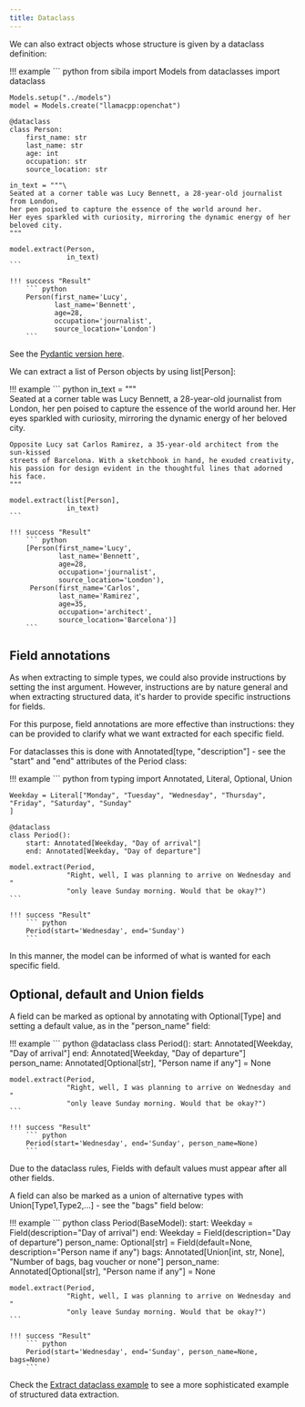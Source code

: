 ```yaml
---
title: Dataclass
---
```


We can also extract objects whose structure is given by a dataclass definition:

!!! example
    ``` python
    from sibila import Models
    from dataclasses import dataclass

    Models.setup("../models")
    model = Models.create("llamacpp:openchat")

    @dataclass
    class Person:
        first_name: str
        last_name: str
        age: int
        occupation: str
        source_location: str

    in_text = """\
    Seated at a corner table was Lucy Bennett, a 28-year-old journalist from London, 
    her pen poised to capture the essence of the world around her. 
    Her eyes sparkled with curiosity, mirroring the dynamic energy of her beloved city.
    """

    model.extract(Person,
                  in_text)
    ```

    !!! success "Result"
        ``` python
        Person(first_name='Lucy', 
               last_name='Bennett',
               age=28, 
               occupation='journalist',
               source_location='London')
        ```


See the [Pydantic version here](pydantic.md).



We can extract a list of Person objects by using list[Person]:


!!! example
    ``` python
    in_text = """\
    Seated at a corner table was Lucy Bennett, a 28-year-old journalist from London, 
    her pen poised to capture the essence of the world around her. 
    Her eyes sparkled with curiosity, mirroring the dynamic energy of her beloved city.

    Opposite Lucy sat Carlos Ramirez, a 35-year-old architect from the sun-kissed 
    streets of Barcelona. With a sketchbook in hand, he exuded creativity, 
    his passion for design evident in the thoughtful lines that adorned his face.
    """

    model.extract(list[Person],
                  in_text)
    ```

    !!! success "Result"
        ``` python
        [Person(first_name='Lucy', 
                last_name='Bennett',
                age=28, 
                occupation='journalist',
                source_location='London'),
         Person(first_name='Carlos', 
                last_name='Ramirez',
                age=35,
                occupation='architect',
                source_location='Barcelona')]
        ```


## Field annotations

As when extracting to simple types, we could also provide instructions by setting the inst argument. However, instructions are by nature general and when extracting structured data, it's harder to provide specific instructions for fields.

For this purpose, field annotations are more effective than instructions: they can be provided to clarify what we want extracted for each specific field.

For dataclasses this is done with Annotated[type, "description"] - see the "start" and "end" attributes of the Period class:



!!! example
    ``` python
    from typing import Annotated, Literal, Optional, Union

    Weekday = Literal["Monday", "Tuesday", "Wednesday", "Thursday", "Friday", "Saturday", "Sunday"
    ]

    @dataclass
    class Period():
        start: Annotated[Weekday, "Day of arrival"]
        end: Annotated[Weekday, "Day of departure"]

    model.extract(Period,
                  "Right, well, I was planning to arrive on Wednesday and "
                  "only leave Sunday morning. Would that be okay?")
    ```

    !!! success "Result"
        ``` python
        Period(start='Wednesday', end='Sunday')
        ```


In this manner, the model can be informed of what is wanted for each specific field.




## Optional, default and Union fields

A field can be marked as optional by annotating with Optional[Type] and setting a default value, as in the "person_name" field:


!!! example
    ``` python
    @dataclass
    class Period():
        start: Annotated[Weekday, "Day of arrival"]
        end: Annotated[Weekday, "Day of departure"]
        person_name: Annotated[Optional[str], "Person name if any"] = None

    model.extract(Period,
                  "Right, well, I was planning to arrive on Wednesday and "
                  "only leave Sunday morning. Would that be okay?")
    ```

    !!! success "Result"
        ``` python
        Period(start='Wednesday', end='Sunday', person_name=None)
        ```

Due to the dataclass rules, Fields with default values must appear after all other fields.

A field can also be marked as a union of alternative types with Union[Type1,Type2,...] - see the "bags" field below:

!!! example
    ``` python
    class Period(BaseModel):
        start: Weekday = Field(description="Day of arrival")
        end: Weekday = Field(description="Day of departure")
        person_name: Optional[str] = Field(default=None, description="Person name if any")
        bags: Annotated[Union[int, str, None], "Number of bags, bag voucher or none"]
        person_name: Annotated[Optional[str], "Person name if any"] = None

    model.extract(Period,
                  "Right, well, I was planning to arrive on Wednesday and "
                  "only leave Sunday morning. Would that be okay?")
    ```

    !!! success "Result"
        ``` python
        Period(start='Wednesday', end='Sunday', person_name=None, bags=None)
        ```

Check the [Extract dataclass example](../examples/extract_dataclass.md) to see a more sophisticated example of structured data extraction.

